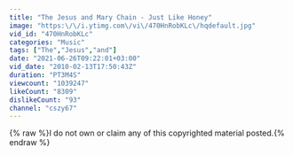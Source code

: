 ```yaml
---
title: "The Jesus and Mary Chain - Just Like Honey"
image: "https:\/\/i.ytimg.com\/vi\/470HnRobKLc\/hqdefault.jpg"
vid_id: "470HnRobKLc"
categories: "Music"
tags: ["The","Jesus","and"]
date: "2021-06-26T09:22:01+03:00"
vid_date: "2010-02-13T17:50:43Z"
duration: "PT3M4S"
viewcount: "1039247"
likeCount: "8309"
dislikeCount: "93"
channel: "cszy67"
---
```

{% raw %}I do not own or claim any of this copyrighted material posted.{% endraw %}
